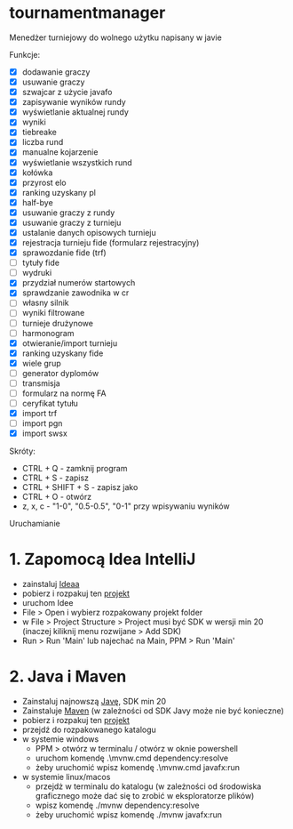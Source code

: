 # tournamentmanager

Menedżer turniejowy do wolnego użytku napisany w javie

Funkcje:
- [X] dodawanie graczy
- [X] usuwanie graczy
- [X] szwajcar z użycie javafo
- [X] zapisywanie wyników rundy
- [X] wyświetlanie aktualnej rundy
- [X] wyniki
- [X] tiebreake
- [X] liczba rund
- [X] manualne kojarzenie
- [X] wyświetlanie wszystkich rund
- [X] kołówka
- [X] przyrost elo
- [X] ranking uzyskany pl
- [X] half-bye
- [X] usuwanie graczy z rundy
- [X] usuwanie graczy z turnieju
- [X] ustalanie danych opisowych turnieju
- [X] rejestracja turnieju fide (formularz rejestracyjny)
- [X] sprawozdanie fide (trf)
- [ ] tytuły fide
- [ ] wydruki
- [X] przydział numerów startowych
- [X] sprawdzanie zawodnika w cr
- [ ] własny silnik
- [ ] wyniki filtrowane
- [ ] turnieje drużynowe
- [ ] harmonogram
- [X] otwieranie/import turnieju
- [X] ranking uzyskany fide
- [X] wiele grup
- [ ] generator dyplomów
- [ ] transmisja
- [ ] formularz na normę FA
- [ ] ceryfikat tytułu
- [X] import trf
- [ ] import pgn
- [X] import swsx

Skróty:
- CTRL + Q - zamknij program
- CTRL + S - zapisz
- CTRL + SHIFT + S - zapisz jako
- CTRL + O - otwórz
- z, x, c - "1-0", "0.5-0.5", "0-1" przy wpisywaniu wyników

Uruchamianie
# 1. Zapomocą Idea IntelliJ
- zainstaluj [Ideaa](https://www.jetbrains.com/idea/download/?section=windows)
- pobierz i rozpakuj ten [projekt](https://github.com/KulAndy/tournamentmanager/archive/refs/heads/master.zip)
- uruchom Idee
- File > Open i wybierz rozpakowany projekt folder
- w File > Project Structure > Project musi być SDK w wersji min 20 (inaczej kiliknij menu rozwijane > Add SDK)
- Run > Run 'Main' lub najechać na Main, PPM > Run 'Main'

# 2. Java i Maven
- Zainstaluj najnowszą [Javę](https://www.oracle.com/pl/java/technologies/downloads/), SDK min 20
- Zainstaluje [Maven](https://maven.apache.org/download.cgi) (w zależności od SDK Javy może nie być konieczne)
- pobierz i rozpakuj ten [projekt](https://github.com/KulAndy/tournamentmanager/archive/refs/heads/master.zip)
- przejdź do rozpakowanego katalogu
- w systemie windows
  - PPM > otwórz w terminalu / otwórz w oknie powershell
  - uruchom komendę .\mvnw.cmd dependency:resolve
  - żeby uruchomić wpisz komendę .\mvnw.cmd javafx:run
- w systemie linux/macos
  - przejdż w terminalu do katalogu (w zależności od środowiska graficznego może dać się to zrobić w eksploratorze plików)
  - wpisz komendę ./mvnw dependency:resolve
  - żeby uruchomić wpisz komendę ./mvnw javafx:run
